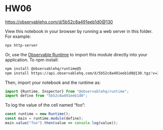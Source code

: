 # HW06

https://observablehq.com/d/5b52c8a491eeb1d0@130

View this notebook in your browser by running a web server in this folder. For
example:

~~~sh
npx http-server
~~~

Or, use the [Observable Runtime](https://github.com/observablehq/runtime) to
import this module directly into your application. To npm install:

~~~sh
npm install @observablehq/runtime@5
npm install https://api.observablehq.com/d/5b52c8a491eeb1d0@130.tgz?v=3
~~~

Then, import your notebook and the runtime as:

~~~js
import {Runtime, Inspector} from "@observablehq/runtime";
import define from "5b52c8a491eeb1d0";
~~~

To log the value of the cell named “foo”:

~~~js
const runtime = new Runtime();
const main = runtime.module(define);
main.value("foo").then(value => console.log(value));
~~~
